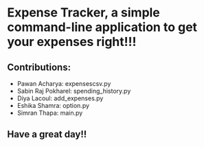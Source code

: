 # Expense Tracker, a simple command-line application to get your expenses right!!!

## Contributions:

* Pawan Acharya: expensescsv.py
* Sabin Raj Pokharel: spending_history.py
* Diya Lacoul: add_expenses.py
* Eshika Shamra: option.py
* Simran Thapa: main.py

## Have a great day!!
